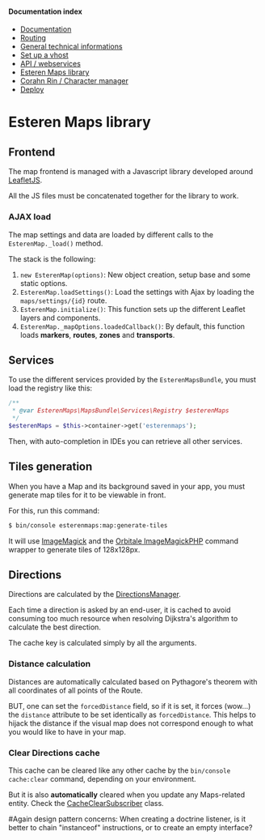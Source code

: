 
#### Documentation index

* [Documentation](../README.md)
* [Routing](routing.md)
* [General technical informations](technical.md)
* [Set up a vhost](vhosts.md)
* [API / webservices](api.md)
* [Esteren Maps library](maps.md)
* [Corahn Rin / Character manager](character_manager.md)
* [Deploy](deploy.md)

# Esteren Maps library

## Frontend

The map frontend is managed with a Javascript library developed around [LeafletJS](http://leafletjs.com).

All the JS files must be concatenated together for the library to work.

### AJAX load

The map settings and data are loaded by different calls to the `EsterenMap._load()` method.

The stack is the following:

1. `new EsterenMap(options)`: New object creation, setup base and some static options.
2. `EsterenMap.loadSettings()`: Load the settings with Ajax by loading the `maps/settings/{id}` route.
3. `EsterenMap.initialize()`: This function sets up the different Leaflet layers and components.
4. `EsterenMap._mapOptions.loadedCallback()`: By default, this function loads **markers**, **routes**, **zones** and
 **transports**.

## Services

To use the different services provided by the `EsterenMapsBundle`, you must load the registry like this:

```php
/**
 * @var EsterenMaps\MapsBundle\Services\Registry $esterenMaps
 */
$esterenMaps = $this->container->get('esterenmaps');
```

Then, with auto-completion in IDEs you can retrieve all other services.

## Tiles generation

When you have a Map and its background saved in your app, you must generate map tiles for it to be viewable in front.

For this, run this command:

```bash
$ bin/console esterenmaps:map:generate-tiles
```

It will use [ImageMagick](http://www.imagemagick.org) and the [Orbitale ImageMagickPHP](https://github.com/Orbitale/ImageMagickPHP)
 command wrapper to generate tiles of 128x128px.

## Directions

Directions are calculated by the [DirectionsManager](../src/EsterenMaps/MapsBundle/Services/DirectionsManager.php).

Each time a direction is asked by an end-user, it is cached to avoid consuming too much resource when resolving Dijkstra's
 algorithm to calculate the best direction.

The cache key is calculated simply by all the arguments.

### Distance calculation

Distances are automatically calculated based on Pythagore's theorem with all coordinates of all points of the Route.

BUT, one can set the `forcedDistance` field, so if it is set, it forces (wow...) the `distance` attribute to be set
 identically as `forcedDistance`. This helps to hijack the distance if the visual map does not correspond enough to what
 you would like to have in your map.

### Clear Directions cache

This cache can be cleared like any other cache by the `bin/console cache:clear` command, depending on your environment.

But it is also **automatically** cleared when you update any Maps-related entity.
Check the [CacheClearSubscriber](../src/EsterenMaps/MapsBundle/DoctrineListeners/CacheClearSubscriber.php) class.

#Again design pattern concerns: When creating a doctrine listener, is it better to chain "instanceof" instructions, or to create an empty interface?
